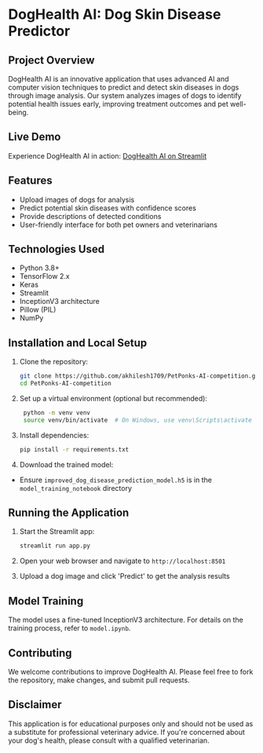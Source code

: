 # DogHealth AI: Dog Skin Disease Predictor

## Project Overview

DogHealth AI is an innovative application that uses advanced AI and computer vision techniques to predict and detect skin diseases in dogs through image analysis. Our system analyzes images of dogs to identify potential health issues early, improving treatment outcomes and pet well-being.

## Live Demo

Experience DogHealth AI in action: [DogHealth AI on Streamlit](https://petponks-ai-competition-uc5xwa6ltapejqlradodcu.streamlit.app/)

## Features

- Upload images of dogs for analysis
- Predict potential skin diseases with confidence scores
- Provide descriptions of detected conditions
- User-friendly interface for both pet owners and veterinarians

## Technologies Used

- Python 3.8+
- TensorFlow 2.x
- Keras
- Streamlit
- InceptionV3 architecture
- Pillow (PIL)
- NumPy

## Installation and Local Setup

1. Clone the repository:

    ```sh
    git clone https://github.com/akhilesh1709/PetPonks-AI-competition.git
    cd PetPonks-AI-competition
    ```
2. Set up a virtual environment (optional but recommended):
   ```sh
    python -m venv venv
    source venv/bin/activate  # On Windows, use venv\Scripts\activate
    ```
3. Install dependencies:
   ```sh
   pip install -r requirements.txt
   ```
4. Download the trained model:
- Ensure `improved_dog_disease_prediction_model.h5` is in the `model_training_notebook` directory

## Running the Application

1. Start the Streamlit app:
   ```sh
   streamlit run app.py
   ```
2. Open your web browser and navigate to `http://localhost:8501`

3. Upload a dog image and click 'Predict' to get the analysis results

## Model Training

The model uses a fine-tuned InceptionV3 architecture. For details on the training process, refer to `model.ipynb`.

## Contributing

We welcome contributions to improve DogHealth AI. Please feel free to fork the repository, make changes, and submit pull requests.

## Disclaimer

This application is for educational purposes only and should not be used as a substitute for professional veterinary advice. If you're concerned about your dog's health, please consult with a qualified veterinarian.
